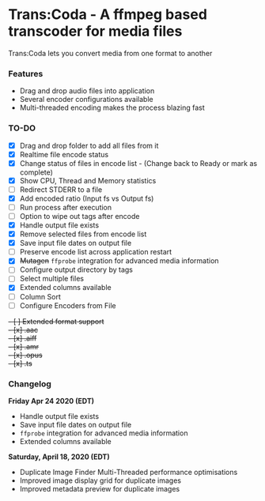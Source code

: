 # Trans:Coda - A ffmpeg based transcoder for media files
Trans:Coda lets you convert media from one format to another

### Features
* Drag and drop audio files into application
* Several encoder configurations available
* Multi-threaded encoding makes the process blazing fast

### TO-DO
- [x] Drag and drop folder to add all files from it
- [x] Realtime file encode status
- [x] Change status of files in encode list - (Change back to Ready or mark as complete)
- [x] Show CPU, Thread and Memory statistics
- [ ] Redirect STDERR to a file
- [x] Add encoded ratio (Input fs vs Output fs)
- [ ] Run process after execution
- [ ] Option to wipe out tags after encode
- [x] Handle output file exists
- [x] Remove selected files from encode list
- [x] Save input file dates on output file
- [ ] Preserve encode list across application restart
- [x] ~~Mutagen~~ `ffprobe` integration for advanced media information
- [ ] Configure output directory by tags
- [ ] Select multiple files
- [x] Extended columns available
- [ ] Column Sort
- [ ] Configure Encoders from File
<del>
- [ ] Extended format support<br>
  - [x] .aac<br>
  - [x] .aiff<br>
  - [x] .amr<br>
  - [x] .opus<br>
  - [x] .ts</del>

### Changelog
**Friday Apr 24 2020 (EDT)** 
- Handle output file exists
- Save input file dates on output file
- `ffprobe` integration for advanced media information
- Extended columns available

**Saturday, April 18, 2020 (EDT)**
- Duplicate Image Finder Multi-Threaded performance optimisations
- Improved image display grid for duplicate images
- Improved metadata preview for duplicate images